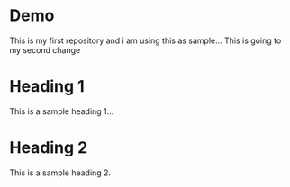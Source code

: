 # Demo
This is my first repository and i am using this as sample...
This is going to my second change

# Heading 1
This is a sample heading 1...

# Heading 2
This is a sample heading 2.


